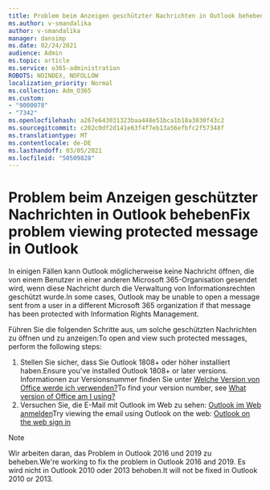 ```yaml
---
title: Problem beim Anzeigen geschützter Nachrichten in Outlook beheben
ms.author: v-smandalika
author: v-smandalika
manager: dansimp
ms.date: 02/24/2021
audience: Admin
ms.topic: article
ms.service: o365-administration
ROBOTS: NOINDEX, NOFOLLOW
localization_priority: Normal
ms.collection: Adm_O365
ms.custom:
- "9000078"
- "7342"
ms.openlocfilehash: a267e643031323baa448e51bca1b18a3030f43c2
ms.sourcegitcommit: c202c0df2d141e63f4f7eb13a56efbfc2f57348f
ms.translationtype: MT
ms.contentlocale: de-DE
ms.lasthandoff: 03/05/2021
ms.locfileid: "50509828"
---
```

# <a name="fix-problem-viewing-protected-message-in-outlook"></a><span data-ttu-id="cf18e-102">Problem beim Anzeigen geschützter Nachrichten in Outlook beheben</span><span class="sxs-lookup"><span data-stu-id="cf18e-102">Fix problem viewing protected message in Outlook</span></span>

<span data-ttu-id="cf18e-103">In einigen Fällen kann Outlook möglicherweise keine Nachricht öffnen, die von einem Benutzer in einer anderen Microsoft 365-Organisation gesendet wird, wenn diese Nachricht durch die Verwaltung von Informationsrechten geschützt wurde.</span><span class="sxs-lookup"><span data-stu-id="cf18e-103">In some cases, Outlook may be unable to open a message sent from a user in a different Microsoft 365 organization if that message has been protected with Information Rights Management.</span></span>

<span data-ttu-id="cf18e-104">Führen Sie die folgenden Schritte aus, um solche geschützten Nachrichten zu öffnen und zu anzeigen:</span><span class="sxs-lookup"><span data-stu-id="cf18e-104">To open and view such protected messages, perform the following steps:</span></span>

1. <span data-ttu-id="cf18e-105">Stellen Sie sicher, dass Sie Outlook 1808+ oder höher installiert haben.</span><span class="sxs-lookup"><span data-stu-id="cf18e-105">Ensure you've installed Outlook 1808+ or later versions.</span></span> <span data-ttu-id="cf18e-106">Informationen zur Versionsnummer finden Sie unter [Welche Version von Office werde ich verwenden?](https://support.microsoft.com/office/about-office-what-version-of-office-am-i-using-932788b8-a3ce-44bf-bb09-e334518b8b19)</span><span class="sxs-lookup"><span data-stu-id="cf18e-106">To find your version number, see [What version of Office am I using?](https://support.microsoft.com/office/about-office-what-version-of-office-am-i-using-932788b8-a3ce-44bf-bb09-e334518b8b19)</span></span>
2. <span data-ttu-id="cf18e-107">Versuchen Sie, die E-Mail mit Outlook im Web zu sehen: [Outlook im Web anmelden](https://outlook.office365.com/mail/inbox)</span><span class="sxs-lookup"><span data-stu-id="cf18e-107">Try viewing the email using Outlook on the web: [Outlook on the web sign in](https://outlook.office365.com/mail/inbox)</span></span>

> [!NOTE]
> <span data-ttu-id="cf18e-108">Wir arbeiten daran, das Problem in Outlook 2016 und 2019 zu beheben.</span><span class="sxs-lookup"><span data-stu-id="cf18e-108">We're working to fix the problem in Outlook 2016 and 2019.</span></span> <span data-ttu-id="cf18e-109">Es wird nicht in Outlook 2010 oder 2013 behoben.</span><span class="sxs-lookup"><span data-stu-id="cf18e-109">It will not be fixed in Outlook 2010 or 2013.</span></span>
